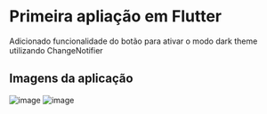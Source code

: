 # Primeira apliação em Flutter

Adicionado funcionalidade do botão para ativar o modo dark theme utilizando ChangeNotifier

## Imagens da aplicação

![image](https://github.com/IGDSCI/CONTADOR-FLUTTER/assets/114839208/d317c573-e210-4aa8-9e77-6d6524503d2e) ![image](https://github.com/IGDSCI/CONTADOR-FLUTTER/assets/114839208/0f2f4996-f5ec-4a16-95ac-34b6a9465d59)




